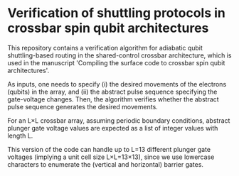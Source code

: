 # Verification of shuttling protocols in crossbar spin qubit architectures
This repository contains a verification algorithm for adiabatic qubit shuttling-based routing in the shared-control crossbar architecture, which is used in the manuscript 'Compiling the surface code to crossbar spin qubit architectures'. 

As inputs, one needs to specify (i) the desired movements of the electrons (qubits) in the array, and (ii) the abstract pulse sequence specifying the gate-voltage changes. Then, the algorithm verifies whether the abstract pulse sequence generates the desired movements.

For an L×L crossbar array, assuming periodic boundary conditions, abstract plunger gate voltage values are expected as a list of integer values with length L.

This version of the code can handle up to L=13 different plunger gate voltages (implying a unit cell size L×L=13×13), since we use lowercase characters to enumerate the (vertical and horizontal) barrier gates.
